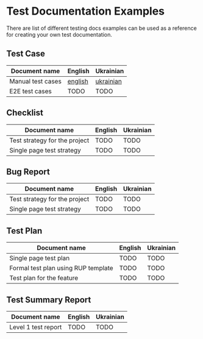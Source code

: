 # Test Documentation Examples
There are list of different testing docs examples can be used as a reference for creating your own test documentation.

## Test Case
|Document name| English                                                          | Ukrainian                                                          |
|---|------------------------------------------------------------------|--------------------------------------------------------------------|
|Manual test cases| [english](test%20cases/manual_test_cases_01_en.md)               | [ukrainian](test%20cases/manual_test_cases_01_ua.md)               |
|E2E test cases| TODO                                                             | TODO                                                               |

## Checklist
|Document name|English|Ukrainian|
|---|---|---|
|Test strategy for the project|TODO|TODO|
|Single page test strategy|TODO|TODO|

## Bug Report
|Document name|English|Ukrainian|
|---|---|---|
|Test strategy for the project|TODO|TODO|
|Single page test strategy|TODO|TODO|

## Test Plan
|Document name|English|Ukrainian|
|---|---|---|
|Single page test plan|TODO|TODO|
|Formal test plan using RUP template|TODO|TODO|
|Test plan for the feature|TODO|TODO|

## Test Summary Report
| Document name       |English|Ukrainian|
|---------------------|---|---|
| Level 1 test report |TODO|TODO|
